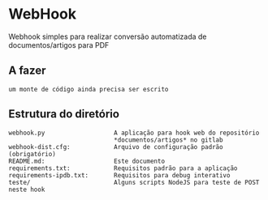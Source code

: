 WebHook
=======

Webhook simples para realizar conversão automatizada de documentos/artigos para PDF

A fazer
-------

```um monte de código ainda precisa ser escrito```

Estrutura do diretório
----------------------

```
webhook.py                   A aplicação para hook web do repositório
                             *documentos/artigos* no gitlab
webhook-dist.cfg:            Arquivo de configuração padrão (obrigatório)
README.md:                   Este documento
requirements.txt:            Requisitos padrão para a aplicação
requirements-ipdb.txt:       Requisitos para debug interativo
teste/                       Alguns scripts NodeJS para teste de POST neste hook

```

